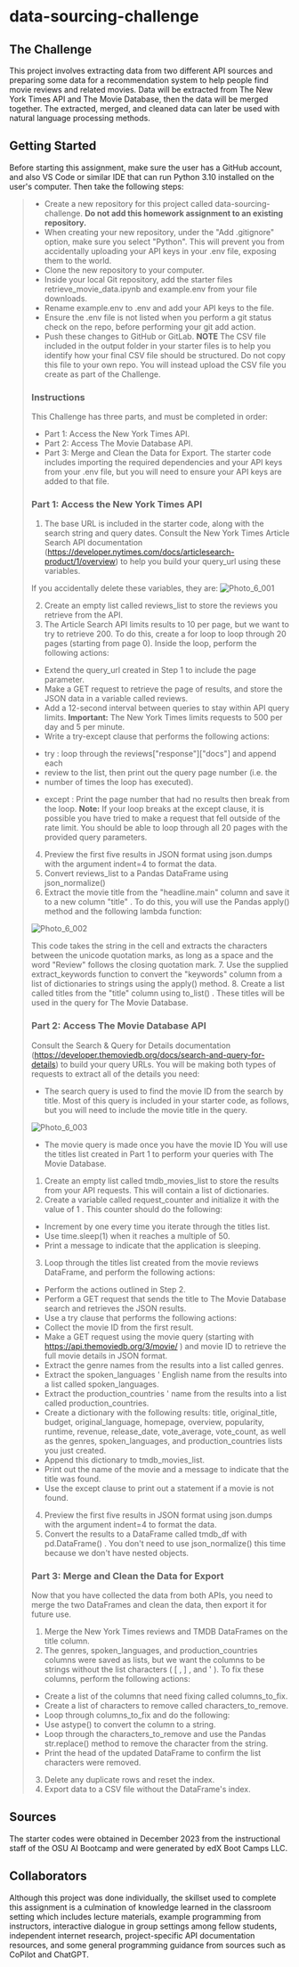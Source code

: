 # data-sourcing-challenge
## The Challenge
This project involves extracting data from two different API sources and
preparing some data for a recommendation system to help people find movie
reviews and related movies. Data will be extracted from The New York Times API
and The Movie Database, then the data will be merged together. The extracted,
merged, and cleaned data can later be used with natural language processing
methods.
## Getting Started
Before starting this assignment, make sure the user has a GitHub account, and 
also VS Code or similar IDE that can run Python 3.10 installed on the user's
computer. Then take the following steps:
>-  Create a new repository for this project called data-sourcing-challenge.
>   **Do not add this homework assignment to an existing repository.**
>-  When creating your new repository, under the "Add .gitignore" option, make
>   sure you select "Python". This will prevent you from accidentally uploading
>   your API keys in your .env file, exposing them to the world.
>-  Clone the new repository to your computer.
>-  Inside your local Git repository, add the starter files
>   retrieve_movie_data.ipynb and example.env from your file downloads.
>-  Rename example.env to .env and add your API keys to the file.
>-  Ensure the .env file is not listed when you perform a git status check on
>   the repo, before performing your git add action.
>-  Push these changes to GitHub or GitLab.
>   **NOTE**
>       The CSV file included in the output folder in your starter files is to
>       help you identify how your final CSV file should be structured. Do not
>       copy this file to your own repo. You will instead upload the CSV file
>       you create as part of the Challenge.
>### Instructions
>This Challenge has three parts, and must be completed in order:
>-  Part 1: Access the New York Times API.
>-  Part 2: Access The Movie Database API.
>-  Part 3: Merge and Clean the Data for Export.
>The starter code includes importing the required dependencies and your API keys
from your .env file, but you will need to ensure your API keys are added to that
file.
>### Part 1: Access the New York Times API
>1. The base URL is included in the starter code, along with the search string
>and query dates. Consult the New York Times Article Search API documentation
>(https://developer.nytimes.com/docs/articlesearch-product/1/overview) to help
>you build your query_url using these variables.
>
>If you accidentally delete these variables, they are:
>![Photo_6_001](https://github.com/RAC-Git-Hub/data-sourcing-challenge/blob/main/Photo_6_001.png)
>
>2. Create an empty list called reviews_list to store the reviews you retrieve
>   from the API.
>3. The Article Search API limits results to 10 per page, but we want to try to
>   retrieve 200. To do this, create a for loop to loop through 20 pages
>   (starting from page 0). Inside the loop, perform the following actions:
>-  Extend the query_url created in Step 1 to include the page parameter.
>-  Make a GET request to retrieve the page of results, and store the JSON data
>   in a variable called reviews.
>-  Add a 12-second interval between queries to stay within API query limits.
>   **Important:** The New York Times limits requests to 500 per day and 5 per
>   minute.
>-  Write a try-except clause that performs the following actions:
>   *   try : loop through the reviews["response"]["docs"] and append each
>   *   review to the list, then print out the query page number (i.e. the
>   *   number of times the loop has executed).
>-  except : Print the page number that had no results then break from the loop.
>   **Note:** If your loop breaks at the except clause, it is possible you have
>   tried to make a request that fell outside of the rate limit. You should be
>   able to loop through all 20 pages with the provided query parameters.
>4. Preview the first five results in JSON format using json.dumps with the
>   argument indent=4 to format the data.
>5. Convert reviews_list to a Pandas DataFrame using json_normalize()
>6. Extract the movie title from the "headline.main" column and save it to a new
>   column "title" . To do this, you will use the Pandas apply() method and the
>   following lambda function:
>
>![Photo_6_002](https://github.com/RAC-Git-Hub/data-sourcing-challenge/blob/main/Photo_6_002.png)
>
>This code takes the string in the cell and extracts the characters between the
>unicode quotation marks, as long as a space and the word "Review" follows the
>closing quotation mark.
>7. Use the supplied extract_keywords function to convert the "keywords" column
>   from a list of dictionaries to strings using the apply() method.
>8. Create a list called titles from the "title" column using to_list() . These
>   titles will be used in the query for The Movie Database.
>### Part 2: Access The Movie Database API
>Consult the Search & Query for Details documentation
>(https://developer.themoviedb.org/docs/search-and-query-for-details) to build
>your query URLs. You will be making both types of requests to extract all of
>the details you need:
>-  The search query is used to find the movie ID from the search by title. Most
>   of this query is included in your starter code, as follows, but you will
>   need to include the movie title in the query.
>
>![Photo_6_003](https://github.com/RAC-Git-Hub/data-sourcing-challenge/blob/main/Photo_6_003.png)
>
>-  The movie query is made once you have the movie ID
>You will use the titles list created in Part 1 to perform your queries with The
>Movie Database.
>1. Create an empty list called tmdb_movies_list to store the results from your
>API requests. This will contain a list of dictionaries.
>2. Create a variable called request_counter and initialize it with the value of
>1 . This counter should do the following:
>-  Increment by one every time you iterate through the titles list.
>-  Use time.sleep(1) when it reaches a multiple of 50.
>-  Print a message to indicate that the application is sleeping.
>3. Loop through the titles list created from the movie reviews DataFrame, and
>perform the following actions:
>-  Perform the actions outlined in Step 2.
>-  Perform a GET request that sends the title to The Movie Database search and
>   retrieves the JSON results.
>-  Use a try clause that performs the following actions:
>   -   Collect the movie ID from the first result.
>   -   Make a GET request using the movie query (starting with
>       https://api.themoviedb.org/3/movie/ ) and movie ID to retrieve the full
>       movie details in JSON format.
>   -   Extract the genre names from the results into a list called genres.
>   -   Extract the spoken_languages ' English name from the results into a list
>       called spoken_languages.
>   -   Extract the production_countries ' name from the results into a list
>       called production_countries.
>   -   Create a dictionary with the following results: title, original_title,
>       budget, original_language, homepage, overview, popularity, runtime,
>       revenue, release_date, vote_average, vote_count, as well as the genres,
>       spoken_languages, and production_countries lists you just created.
>   -   Append this dictionary to tmdb_movies_list.
>   -   Print out the name of the movie and a message to indicate that the title
>       was found.
>-  Use the except clause to print out a statement if a movie is not found.
>4. Preview the first five results in JSON format using json.dumps with the
>argument indent=4 to format the data.
>5. Convert the results to a DataFrame called tmdb_df with pd.DataFrame() . You
>don't need to use json_normalize() this time because we don't have nested
>objects.
>### Part 3: Merge and Clean the Data for Export
>Now that you have collected the data from both APIs, you need to merge the two
>DataFrames and clean the data, then export it for future use.
>1. Merge the New York Times reviews and TMDB DataFrames on the title column.
>2. The genres, spoken_languages, and production_countries columns were saved as
>lists, but we want the columns to be strings without the list characters ( [ ,
>] , and ' ). To fix these columns, perform the following actions:
>-  Create a list of the columns that need fixing called columns_to_fix.
>-  Create a list of characters to remove called characters_to_remove.
>-  Loop through columns_to_fix and do the following:
>   -   Use astype() to convert the column to a string.
>   -   Loop through the characters_to_remove and use the Pandas str.replace()
        method to remove the character from the string.
>-  Print the head of the updated DataFrame to confirm the list characters were
>removed.
>3. Delete any duplicate rows and reset the index.
>4. Export data to a CSV file without the DataFrame's index.
>
## Sources
The starter codes were obtained in December 2023 from the instructional staff of
the OSU AI Bootcamp and were generated by edX Boot Camps LLC.
## Collaborators
Although this project was done individually, the skillset used to complete this 
assignment is a culmination of knowledge learned in the classroom setting which
includes lecture materials, example programming from instructors, interactive
dialogue in group settings among fellow students, independent internet research,
project-specific API documentation resources, and some general programming
guidance from sources such as CoPilot and ChatGPT. 
